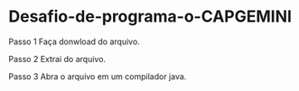 # Desafio-de-programa-o-CAPGEMINI #

  Passo 1
  Faça donwload do arquivo.

  Passo 2
  Extrai do arquivo.

  Passo 3
  Abra o arquivo em um compilador java. 


